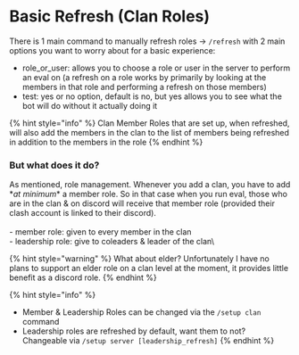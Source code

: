 # Basic Refresh (Clan Roles)

There is 1 main command to manually refresh roles -> `/refresh` with 2 main options you want to worry about for a basic experience:

* role\_or\_user: allows you to choose a role or user in the server to perform an eval on (a refresh on a role works by primarily by looking at the members in that role and performing a refresh on those members)
* test: yes or no option, default is no, but yes allows you to see what the bot will do without it actually doing it

{% hint style="info" %}
Clan Member Roles that are set up, when refreshed, will also add the members in the clan to the list of members being refreshed in addition to the members in the role
{% endhint %}

### But what does it do?

As mentioned, role management. Whenever you add a clan, you have to add \*_at minimum_\* a member role. So in that case when you run eval, those who are in the clan & on discord will receive that member role (provided their clash account is linked to their discord). \
\
\- member role: given to every member in the clan\
\- leadership role: give to coleaders & leader of the clan\


{% hint style="warning" %}
What about elder? Unfortunately I have no plans to support an elder role on a clan level at the moment, it provides little benefit as a discord role.
{% endhint %}

{% hint style="info" %}
* Member & Leadership Roles can be changed via the `/setup clan` command
* Leadership roles are refreshed by default, want them to not? Changeable via `/setup server [leadership_refresh]`
{% endhint %}
